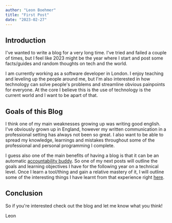 ```yaml
---
author: "Leon Boehmer"
title: "First Post"
date: "2023-02-27"
---
```


## Introduction

I've wanted to write a blog for a very long time. I've tried and failed a couple of times, but I feel like 2023 might be the year where I start and post some facts/guides and random thoughts on tech and the world.

I am currently working as a software developer in London. I enjoy teaching and leveling up the people around me, but I'm also interested in how technology can solve people's problems and streamline obvious painpoints for everyone. At the core I believe this is the use of technology is the current world and I want to be apart of that.

## Goals of this Blog

I think one of my main weaknesses growing up was writing good english. I've obviously grown up in England, however my written communication in a professional setting has always not been so great. I also want to be able to spread my knowledge, learnings and mistakes throughout some of the professional and personal programming I complete.

I guess also one of the main benefits of having a blog is that it can be an automatic [accountability buddy](https://en.wikipedia.org/wiki/Accountability_partner). So one of my next posts will outline the goals and learning objectives I have for the following year on a technical level. Once I learn a tool/thing and gain a relative mastery of it, I will outline some of the interesting things I have learnt from that experience right [here](https://blog.leonb.cc).

## Conclusion

So if you're interested check out the blog and let me know what you think!

Leon
